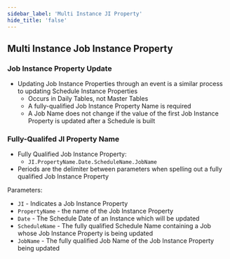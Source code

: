 ```yaml
---
sidebar_label: 'Multi Instance JI Property'
hide_title: 'false'
---
```


<head>
  <meta name="robots" content="noindex, nofollow" />
</head>

## Multi Instance Job Instance Property

### Job Instance Property Update

* Updating Job Instance Properties through an event is a similar process to updating Schedule Instance Properties
    * Occurs in Daily Tables, not Master Tables
    * A fully-qualified Job Instance Property Name is required
    * A Job Name does not change if the value of the first Job Instance Property is updated after a Schedule is built

### Fully-Qualifed JI Property Name

* Fully Qualified Job Instance Property:
    * ```JI.PropertyName.Date.ScheduleName.JobName```
* Periods are the delimiter between parameters when spelling out a fully qualified Job Instance Property

Parameters:  

* ```JI``` - Indicates a Job Instance Property
* ```PropertyName``` - the name of the Job Instance Property
* ```Date``` - The Schedule Date of an Instance which will be updated
* ```ScheduleName``` - The fully qualified Schedule Name containing a Job whose Job Instance Property is being updated
* ```JobName``` - The fully qualified Job Name of the Job Instance Property being updated 